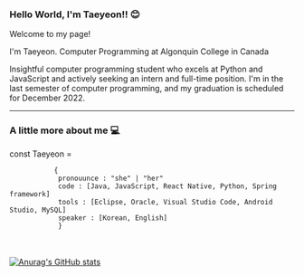 ### Hello World, I'm Taeyeon!! 😊

Welcome to my page!

I'm Taeyeon.
Computer Programming at Algonquin College in Canada

Insightful computer programming student who excels at Python and JavaScript and actively seeking an intern and full-time position. I'm in the last semester of computer programming, and my graduation is scheduled for December 2022.
</br>
<hr>

### A little more about me 💻

const Taeyeon =

               {  
                pronouunce : "she" | "her" 
                code : [Java, JavaScript, React Native, Python, Spring framework]
                tools : [Eclipse, Oracle, Visual Studio Code, Android Studio, MySQL]
                speaker : [Korean, English]
                }


</br></br>
[![Anurag's GitHub stats](https://github-readme-stats.vercel.app/api?username=1ovety&show_icons=true&theme=radical)](https://github.com/1ovety/github-readme-stats)


  
